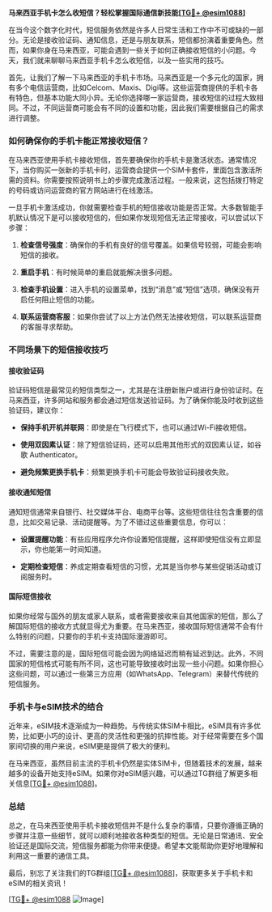 **马来西亚手机卡怎么收短信？轻松掌握国际通信新技能[[TG💪+ @esim1088](https://t.me/s/esim1088)]**

在当今这个数字化时代，短信服务依然是许多人日常生活和工作中不可或缺的一部分。无论是接收验证码、通知信息，还是与朋友联系，短信都扮演着重要角色。然而，如果你身在马来西亚，可能会遇到一些关于如何正确接收短信的小问题。今天，我们就来聊聊马来西亚手机卡怎么收短信，以及一些实用的技巧。

首先，让我们了解一下马来西亚的手机卡市场。马来西亚是一个多元化的国家，拥有多个电信运营商，比如Celcom、Maxis、Digi等。这些运营商提供的手机卡各有特色，但基本功能大同小异。无论你选择哪一家运营商，接收短信的过程大致相同。不过，不同运营商可能会有不同的设置和功能，因此我们需要根据自己的需求进行调整。

### 如何确保你的手机卡能正常接收短信？

在马来西亚使用手机卡接收短信，首先要确保你的手机卡是激活状态。通常情况下，当你购买一张新的手机卡时，运营商会提供一个SIM卡套件，里面包含激活所需的资料。你需要按照说明书上的步骤完成激活过程。一般来说，这包括拨打特定的号码或访问运营商的官方网站进行在线激活。

一旦手机卡激活成功，你就需要检查手机的短信接收功能是否正常。大多数智能手机默认情况下是可以接收短信的，但如果你发现短信无法正常接收，可以尝试以下步骤：

1. **检查信号强度**：确保你的手机有良好的信号覆盖。如果信号较弱，可能会影响短信的接收。
   
2. **重启手机**：有时候简单的重启就能解决很多问题。

3. **检查手机设置**：进入手机的设置菜单，找到“消息”或“短信”选项，确保没有开启任何阻止短信的功能。

4. **联系运营商客服**：如果你尝试了以上方法仍然无法接收短信，可以联系运营商的客服寻求帮助。

### 不同场景下的短信接收技巧

#### 接收验证码

验证码短信是最常见的短信类型之一，尤其是在注册新账户或进行身份验证时。在马来西亚，许多网站和服务都会通过短信发送验证码。为了确保你能及时收到这些验证码，建议你：

- **保持手机开机并联网**：即使是在飞行模式下，也可以通过Wi-Fi接收短信。
  
- **使用双因素认证**：除了短信验证码，还可以启用其他形式的双因素认证，如谷歌 Authenticator。

- **避免频繁更换手机卡**：频繁更换手机卡可能会导致验证码接收失败。

#### 接收通知短信

通知短信通常来自银行、社交媒体平台、电商平台等。这些短信往往包含重要的信息，比如交易记录、活动提醒等。为了不错过这些重要信息，你可以：

- **设置提醒功能**：有些应用程序允许你设置短信提醒，这样即使短信没有立即显示，你也能第一时间知道。

- **定期检查短信**：养成定期查看短信的习惯，尤其是当你参与某些促销活动或订阅服务时。

#### 国际短信接收

如果你经常与国外的朋友或家人联系，或者需要接收来自其他国家的短信，那么了解国际短信的接收方式就显得尤为重要。在马来西亚，接收国际短信通常不会有什么特别的问题，只要你的手机卡支持国际漫游即可。

不过，需要注意的是，国际短信可能会因为网络延迟而稍有延迟到达。此外，不同国家的短信格式可能有所不同，这也可能导致接收时出现一些小问题。如果你担心这些问题，可以通过一些第三方应用（如WhatsApp、Telegram）来替代传统的短信服务。

### 手机卡与eSIM技术的结合

近年来，eSIM技术逐渐成为一种趋势。与传统实体SIM卡相比，eSIM具有许多优势，比如更小巧的设计、更高的灵活性和更强的抗摔性能。对于经常需要在多个国家间切换的用户来说，eSIM更是提供了极大的便利。

在马来西亚，虽然目前主流的手机卡仍然是实体SIM卡，但随着技术的发展，越来越多的设备开始支持eSIM。如果你对eSIM感兴趣，可以通过TG群组了解更多相关信息[[TG💪+ @esim1088](https://t.me/s/esim1088)]。

### 总结

总之，在马来西亚使用手机卡接收短信并不是什么复杂的事情，只要你遵循正确的步骤并注意一些细节，就可以顺利地接收各种类型的短信。无论是日常通讯、安全验证还是国际交流，短信服务都能为你带来便捷。希望本文能帮助你更好地理解和利用这一重要的通信工具。

最后，别忘了关注我们的TG群组[[TG💪+ @esim1088](https://t.me/s/esim1088)]，获取更多关于手机卡和eSIM的相关资讯！

[[TG💪+ @esim1088](https://t.me/s/esim1088) ![Image](https://i.postimg.cc/4NQfJmqS/Snipaste-2025-05-13-00-14-12.png)]
